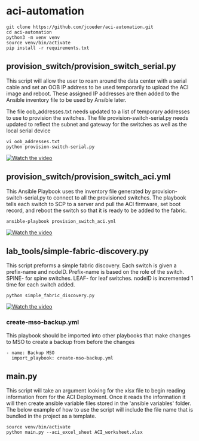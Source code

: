 # aci-automation

```
git clone https://github.com/jcoeder/aci-automation.git
cd aci-automation
python3 -m venv venv
source venv/bin/activate
pip install -r requirements.txt
```

## provision_switch/provision_switch_serial.py

This script will allow the user to roam around the data center with a serial cable and set an OOB IP address to be used temporarily to upload the ACI image and reboot.  These assigned IP addresses are then added to the Ansible inventory file to be used by Ansible later. 

The file oob_addresses.txt needs updated to a list of temporary addresses to use to provision the switches.
The file provision-switch-serial.py needs updated to reflect the subnet and gateway for the switches as well as the local serial device
```
vi oob_addresses.txt
python provision-switch-serial.py
```

[![Watch the video](https://img.youtube.com/vi/e3FNTyLiByM/hqdefault.jpg)](https://youtu.be/e3FNTyLiByM)

## provision_switch/provision_switch_aci.yml

This Ansible Playbook uses the inventory file generated by provision-switch-serial.py to connect to all the provisioned switches.  The playbook tells each switch to SCP to a server and pull the ACI firmware, set boot record, and reboot the switch so that it is ready to be added to the fabric.
```
ansible-playbook provision_switch_aci.yml
```

[![Watch the video](https://img.youtube.com/vi/ocwHZ4mxA44/hqdefault.jpg)](https://www.youtube.com/watch?v=ocwHZ4mxA44)


## lab_tools/simple-fabric-discovery.py

This script preforms a simple fabric discovery.  Each switch is given a prefix-name and nodeID.  Prefix-name is based on the role of the switch.  SPINE- for spine switches.  LEAF- for leaf switches.  nodeID is incremented 1 time for each switch added.  
```
python simple_fabric_discovery.py
```

[![Watch the video](https://img.youtube.com/vi/uX1M9PI6t1Y/hqdefault.jpg)](https://www.youtube.com/watch?v=uX1M9PI6t1Y)


### create-mso-backup.yml

This playbook should be imported into other playbooks that make changes to MSO to create a backup from before the changes

```
- name: Backup MSO
  import_playbook: create-mso-backup.yml
```


## main.py

This script will take an argument looking for the xlsx file to begin reading information from for the ACI Deployment.  Once it reads the information it will then create ansible variable files stored in the 'ansible variables' folder. The below example of how to use the script will include the file name that is bundled in the project as a template.

```
source venv/bin/activate
python main.py --aci_excel_sheet ACI_worksheet.xlsx
```
